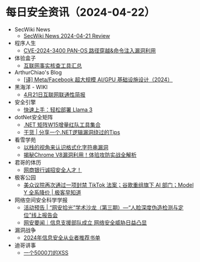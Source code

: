 # 每日安全资讯（2024-04-22）

- SecWiki News
  - [SecWiki News 2024-04-21 Review](http://www.sec-wiki.com/?2024-04-21)
- 程序人生
  - [CVE-2024-3400 PAN-OS 路径穿越&命令注入漏洞利用](https://programlife.net/2024/04/21/cve-2024-3400-panos-path-traversal-and-command-injection-vulnerability/)
- 体验盒子
  - [互联网事实核查工具汇总](https://www.uedbox.com/post/69593/)
- ArthurChiao's Blog
  - [[译] Meta/Facebook 超大规模 AI/GPU 基础设施设计（2024）](https://arthurchiao.github.io/blog/meta-ai-infra-zh/)
- 黑海洋 - WIKI
  - [4月21日互联网联通性简报](https://www.upx8.com/4128)
- 安全引擎
  - [快速上手：轻松部署 Llama 3](https://mp.weixin.qq.com/s?__biz=MzAxNTg0ODU4OQ==&mid=2650358557&idx=1&sn=a565d588b7fe54f2cea645256771c602&chksm=83f026ffb487afe96e49d6fdef0f83d80640aa73bc9ebdcbb6971fffffae014579d12dda1ee1&scene=58&subscene=0#rd)
- dotNet安全矩阵
  - [.NET 矩阵W15增量红队工具集合](https://mp.weixin.qq.com/s?__biz=MzUyOTc3NTQ5MA==&mid=2247491450&idx=1&sn=9028bbf4dda01b6923594e33d8813677&chksm=fa5ab197cd2d38817711edb2dbf46e5dd8251f77b0b3871be9c98ff08abd115f24a44d281d6c&scene=58&subscene=0#rd)
  - [干货 | 分享一个.NET逻辑漏洞绕过的Tips](https://mp.weixin.qq.com/s?__biz=MzUyOTc3NTQ5MA==&mid=2247491450&idx=2&sn=6813ceca0fcb468af794aeb7419bbb75&chksm=fa5ab197cd2d38815883dc57b0e60a29acd076adc6a86db1cf94eec7ab47b41a447f635ecbba&scene=58&subscene=0#rd)
- 看雪学苑
  - [以栈的视角来认识格式化字符串漏洞](https://mp.weixin.qq.com/s?__biz=MjM5NTc2MDYxMw==&mid=2458550849&idx=1&sn=b8850e0b29af4bdd94cce4572aac98a6&chksm=b18db2cb86fa3bdd43e7b9ce4e292a618bcf70797dc813c8bb3426f6693ec32bc174eaca0b74&scene=58&subscene=0#rd)
  - [揭秘Chrome V8漏洞利用！体验攻防实战全解析](https://mp.weixin.qq.com/s?__biz=MjM5NTc2MDYxMw==&mid=2458550849&idx=2&sn=608b9698cbb5be73c7b8cc3f595013a3&chksm=b18db2cb86fa3bdd12091303c401e38b61f67aa3c5cb77f92f7743a108e8f4723cd475260620&scene=58&subscene=0#rd)
- 君哥的体历
  - [网商银行诚招安全人才！](https://mp.weixin.qq.com/s?__biz=MzI2MjQ1NTA4MA==&mid=2247491263&idx=1&sn=58b744d8b499581009c9b7b36247f9b3&chksm=ea4bb4f8dd3c3dee0bdcfb39b3b50cd33cfcc190d2ae7926d0cd5c96bbfa37eead5f49b48e7b&scene=58&subscene=0#rd)
- 极客公园
  - [美众议院再次通过一项封禁 TikTok 法案；谷歌重组旗下 AI 部门；Model Y 全系降价 | 极客早知道](https://mp.weixin.qq.com/s?__biz=MTMwNDMwODQ0MQ==&mid=2653039265&idx=1&sn=e47aba6de22973c4c0d50d60f3029233&chksm=7e5757174920de018ddd0303c7d87bedcd51d00636cbead6ff9c7cb390bb8543ef81fbe5c51d&scene=58&subscene=0#rd)
- 网络空间安全科学学报
  - [活动预告 | “网安拾光”学术沙龙（第三期）—“人脸深度伪造检测与定位”线上报告会](https://mp.weixin.qq.com/s?__biz=MzI0NjU2NDMwNQ==&mid=2247499484&idx=1&sn=1a172857c21eb85073f7819870a335e1&chksm=e9bfea62dec86374ce6bb8aeea82406d2b3f7d74476b0d5322f6c858e92e7c1da24f21f255b0&scene=58&subscene=0#rd)
  - [网安要闻｜信息支援部队成立  网络安全威胁日益凸显](https://mp.weixin.qq.com/s?__biz=MzI0NjU2NDMwNQ==&mid=2247499484&idx=2&sn=b200d94a964d8bc504d3bd0c0a85b035&chksm=e9bfea62dec863743a9f426e71d1c50af9eb37141066ffd38c59d197f9e5f6789f7cc85e2c44&scene=58&subscene=0#rd)
- 漏洞战争
  - [2024年信息安全从业者推荐书单](https://mp.weixin.qq.com/s?__biz=MzU0MzgzNTU0Mw==&mid=2247485221&idx=1&sn=eb653a8f6d3e8f973a4bb6f2cec01009&chksm=fb0413ddcc739acb875cffec55980cd8fef5ae3e821926afad7b1db0385122d043593070323c&scene=58&subscene=0#rd)
- 迪哥讲事
  - [一个5000刀的XSS](https://mp.weixin.qq.com/s?__biz=MzIzMTIzNTM0MA==&mid=2247494333&idx=1&sn=11acdad2bbbace9fc4d3f323b3b479f7&chksm=e8a5e0dedfd269c8694c8642e733d118393e54ddbe5c21b97fbd803c171fa4cde5bd02d3bfc6&scene=58&subscene=0#rd)
